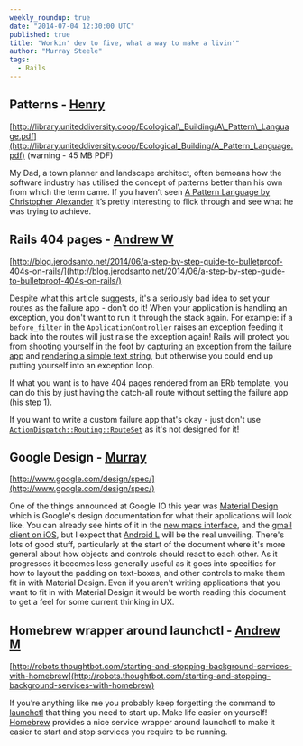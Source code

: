 ```yaml
---
weekly_roundup: true
date: "2014-07-04 12:30:00 UTC"
published: true
title: "Workin' dev to five, what a way to make a livin'"
author: "Murray Steele"
tags:
  - Rails
---
```


## Patterns - [Henry](http://www.unboxedconsulting.com/people/henry-turner)

[http://library.uniteddiversity.coop/Ecological\_Building/A\_Pattern\_Language.pdf](http://library.uniteddiversity.coop/Ecological_Building/A_Pattern_Language.pdf) (warning - 45 MB PDF)

My Dad, a town planner and landscape architect, often bemoans how the software industry has utilised the concept of patterns better than his own from which the term came. If you haven’t seen [A Pattern Language by Christopher Alexander](http://library.uniteddiversity.coop/Ecological_Building/A_Pattern_Language.pdf) it’s pretty interesting to flick through and see what he was trying to achieve.

## Rails 404 pages - [Andrew W](http://www.unboxedconsulting.com/people/andrew-white)

[http://blog.jerodsanto.net/2014/06/a-step-by-step-guide-to-bulletproof-404s-on-rails/](http://blog.jerodsanto.net/2014/06/a-step-by-step-guide-to-bulletproof-404s-on-rails/)

Despite what this article suggests, it's a seriously bad idea to set your routes as the failure app - don't do it!  When your application is handling an exception, you don't want to run it through the stack again.  For example: if a ``before_filter`` in the ``ApplicationController`` raises an exception feeding it back into the routes will just raise the exception again!  Rails will protect you from shooting yourself in the foot by [capturing an exception from the failure app](https://github.com/rails/rails/blob/master/actionpack/lib/action_dispatch/middleware/show_exceptions.rb#L41-51) and [rendering a simple text string](https://github.com/rails/rails/blob/master/actionpack/lib/action_dispatch/middleware/show_exceptions.rb#L18-L22), but otherwise you could end up putting yourself into an exception loop.

If what you want is to have 404 pages rendered from an ERb template, you can do this by just having the catch-all route without setting the failure app (his step 1).

If you want to write a custom failure app that's okay - just don't use [``ActionDispatch::Routing::RouteSet``](https://github.com/rails/rails/blob/master/actionpack/lib/action_dispatch/routing/route_set.rb) as it's not designed for it!

## Google Design - [Murray](http://www.unboxedconsulting.com/people/murray-steele)

[http://www.google.com/design/spec/](http://www.google.com/design/spec/)

One of the things announced at Google IO this year was [Material Design](http://www.google.com/design/spec/) which is Google's design documentation for what their applications will look like.  You can already see hints of it in the [new maps interface](https://www.google.co.uk/maps/preview), and the [gmail client on iOS](https://itunes.apple.com/app/gmail/id422689480?mt=8), but I expect that [Android L](https://en.wikipedia.org/wiki/Android_L) will be the real unveiling.  There's lots of good stuff, particularly at the start of the document where it's more general about how objects and controls should react to each other.  As it progresses it becomes less generally useful as it goes into specifics for how to layout the padding on text-boxes, and other controls to make them fit in with Material Design.  Even if you aren't writing applications that you want to fit in with Material Design it would be worth reading this document to get a feel for some current thinking in UX.

## Homebrew wrapper around launchctl - [Andrew M](http://www.unboxedconsulting.com/people/andrew-mitchell)

[http://robots.thoughtbot.com/starting-and-stopping-background-services-with-homebrew](http://robots.thoughtbot.com/starting-and-stopping-background-services-with-homebrew)

If you’re anything like me you probably keep forgetting the command to [launchctl](https://developer.apple.com/library/mac/documentation/Darwin/Reference/ManPages/man1/launchctl.1.html) that thing you need to start up. Make life easier on yourself! [Homebrew](http://brew.sh) provides a nice service wrapper around launchctl to make it easier to start and stop services you require to be running.
